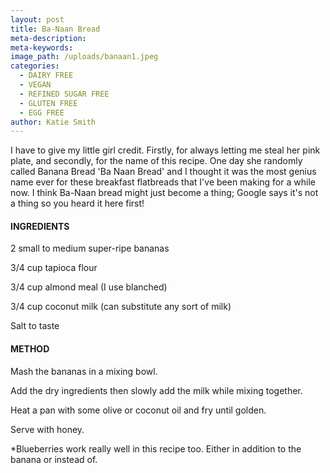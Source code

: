 ```yaml
---
layout: post
title: Ba-Naan Bread
meta-description:
meta-keywords:
image_path: /uploads/banaan1.jpeg
categories:
  - DAIRY FREE
  - VEGAN
  - REFINED SUGAR FREE
  - GLUTEN FREE
  - EGG FREE
author: Katie Smith
---
```


I have to give my little girl credit. Firstly, for always letting me steal her pink plate, and secondly, for the name of this recipe. One day she randomly called Banana Bread 'Ba Naan Bread' and I thought it was the most genius name ever for these breakfast flatbreads that I've been making for a while now. I think Ba-Naan bread might just become a thing; Google says it's not a thing so you heard it here first\!

#### INGREDIENTS

2 small to medium super-ripe bananas

3/4 cup tapioca flour

3/4 cup almond meal (I use blanched)

3/4 cup coconut milk (can substitute any sort of milk)

Salt to taste

#### METHOD

Mash the bananas in a mixing bowl.

Add the dry ingredients then slowly add the milk while mixing together.

Heat a pan with some olive or coconut oil and fry until golden.

Serve with honey.

\*Blueberries work really well in this recipe too. Either in addition to the banana or instead of.

&nbsp;

&nbsp;